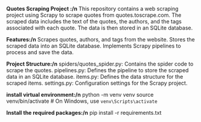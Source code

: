 **Quotes Scraping Project :/n**
This repository contains a web scraping project using Scrapy to scrape quotes from quotes.toscrape.com. The scraped data includes the text of the quotes, the authors, and the tags associated with each quote. The data is then stored in an SQLite database.

**Features:/n**
Scrapes quotes, authors, and tags from the website.
Stores the scraped data into an SQLite database.
Implements Scrapy pipelines to process and save the data.

**Project Structure:/n**
spiders/quotes_spider.py: Contains the spider code to scrape the quotes.
pipelines.py: Defines the pipeline to store the scraped data in an SQLite database.
items.py: Defines the data structure for the scraped items.
settings.py: Configuration settings for the Scrapy project.

**install virtual environment:/n**
python -m venv venv
source venv/bin/activate  # On Windows, use `venv\Scripts\activate`

**Install the required packages:/n**
pip install -r requirements.txt
